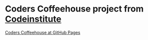 # Coders Coffeehouse project from [Codeinstitute](https://codeinstitute.net)

[Coders Coffeehouse at GitHub Pages](https://sergii-kostanets.github.io/codeinstitute-coders-coffeehouse/)
